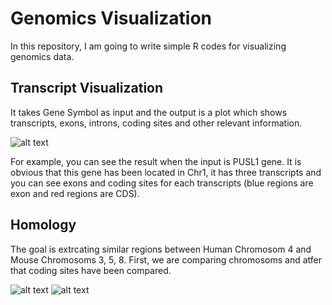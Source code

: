 # Genomics Visualization
In this repository, I am going to write simple R codes for visualizing genomics data. 

## Transcript Visualization
It takes Gene Symbol as input and the output is a plot which shows transcripts, exons, introns, coding sites and other relevant information.

![alt text](https://github.com/HFooladi/Genomics_Visualization/blob/master/Transcript_Visualization/PUSL1.PNG)

For example, you can see the result when the input is PUSL1 gene. It is obvious that this gene has been located in Chr1, it has three transcripts and you can see exons and coding sites for each transcripts (blue regions are exon and red regions are CDS).


## Homology
The goal is extrcating similar regions between Human Chromosom 4 and Mouse Chromosoms 3, 5, 8. First, we are comparing chromosoms and atfer that coding sites have been compared. 

![alt text](https://github.com/HFooladi/Genomics_Visualization/blob/master/Homology/Homology1.JPG)
![alt text](https://github.com/HFooladi/Genomics_Visualization/blob/master/Homology/Coding_Site.JPG)

